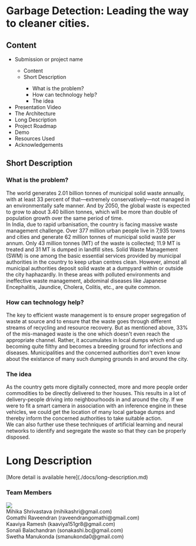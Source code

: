 # Garbage Detection: Leading the way to cleaner cities.
<h2>Content</h2>
<ul>
  <li>Submission or project name</li>
  <ul>
    <li>Content</li>
    <li>Short Description</li>
    <ul>
      <li>What is the problem?</li>
      <li>How can technology help?</li>
      <li>The idea</li>
     </ul>
  </ul>
  <li>Presentation Video</li>
  <li>The Architecture</li>
  <li>Long Description</li>
  <li>Project Roadmap</li>
  <li>Demo</li>
  <li>Resources Used</li>
  <Team Members</li>
  <li>Acknowledgements</li>
 </ul>

<h2>Short Description</h2>
  <h3>What is the problem?</h3>
  <p> The world generates 2.01 billion tonnes of municipal solid waste annually, with at least 33 percent of that—extremely conservatively—not managed in an environmentally safe manner. And by 2050, the global waste is expected to grow to about 3.40 billion tonnes, which will be more than double of population growth over the same period of time.<br>
In India, due to rapid urbanisation, the country is facing massive waste management challenge. Over 377 million urban people live in 7,935 towns and cities and generate 62 million tonnes of municipal solid waste per annum. Only 43 million tonnes (MT) of the waste is collected; 11.9 MT is treated and 31 MT is dumped in landfill sites. Solid Waste Management (SWM) is one among the basic essential services provided by municipal authorities in the country to keep urban centres clean. However, almost all municipal authorities deposit solid waste at a dumpyard within or outside the city haphazardly.
In these areas with polluted environments and ineffective waste management, abdominal diseases like Japanese Encephalitis, Jaundice, Cholera, Colitis, etc., are quite common.</p>

<h3>How can technology help?</h3>
<p>The key to efficient waste management is to ensure proper segregation of waste at source and to ensure that the waste goes through different streams of recycling and resource recovery. But as mentioned above, 33% of the mis-managed waste is the one which doesn't even reach the appropriate channel. Rather, it accumulates in local dumps which end up becoming quite filthy and becomes a breeding ground for infections and diseases. Municipalities and the concerned authorities don't even know about the existance of many such dumping grounds in and around the city.</p>

<h3>The idea</h3>
<p>As the country gets more digitally connected, more and more people order commodities to be directly delivered to ther houses. This results in a lot of delivery-people driving into neighbourhoods in and around the city. If we were to fit a smart camera in association with an inference engine in these vehicles, we could get the location of many local garbage dumps and thereby inform the concerned authorities to take suitable action.<br>
  We can also further use these techniques of artificial learning and neural networks to identify and segregate the waste so that they can be properly disposed.

  
  
  
  
  <h1>Long Description</h1>
[More detail is available here](./docs/long-description.md)
  
  
  
  
  
  
<h3>Team Members</h3> 
<a href="https://github.com/Call-for-Code/Project-Sample/graphs/contributors">
  <img src="https://contributors-img.web.app/image?repo=mihika-shrivastava/garbage-detection" />
</a>
<br>
Mihika Shrivastava (mihikashri@gmail.com)
<br>
Gomathi Raveendran (raveendrangomathi@gmail.com)
<br>
Kaaviya Ramesh (kaaviya151gr8@gmail.com)
<br>
Sonali Balachandran (sonakashi.bc@gmail.com)
<br>
Swetha Manukonda (smanukonda0@gmail.com)
  
  
  
  
  
  
  
  
  
  
  
  
  
  
  
      
   
